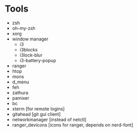 # Tools
  * zsh
  * oh-my-zsh
  * xorg
  * window manager
    * i3
    * i3blocks
    * i3lock-blur
    * i3-battery-popup
  * ranger
  * htop
  * mons
  * d\_menu
  * feh
  * zathura
  * pamixer
  * bc
  * xterm [for remote logins]
  * gitahead [git gui client]
  * networkmanager [instead of netctl]
  * ranger_devicons [icons for ranger, depends on nerd-font]
